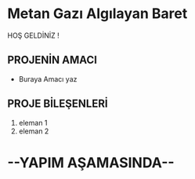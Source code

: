 # Metan Gazı Algılayan Baret
HOŞ GELDİNİZ !
## PROJENİN AMACI
* Buraya Amacı yaz
## PROJE BİLEŞENLERİ
1. eleman 1
1. eleman 2

# --YAPIM AŞAMASINDA--
